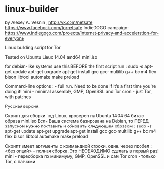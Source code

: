 linux-builder
=============
by Alexey A. Vesnin , http://vk.com/netsafe , https://www.facebook.com/tornetsafe
IndieGOGO campaign: https://www.indiegogo.com/projects/internet-privacy-and-acceleration-for-everyone

Linux building script for Tor

Tested on Ubuntu Linux 14.04 amd64 mini.iso

for debian-like systems use this BEFORE the first script run :
sudo -s
apt-get update
apt-get upgrade
apt-get install gcc gcc-multilib g++ bc m4 flex bison libtool automake make preload

Command-line options :
<no options> - full run. Need to be done if it's a first time you're doing it!
mini - minimal assembly, GMP, OpenSSL and Tor
cron - just Tor, with patches

Русская версия:

Скрипт для сборки под Linux, проверен на Ubuntu 14.04 64 бита с образа mini.iso
Если Ваша система базирована на Debian, то ПЕРЕД запуском нужно поставить и обновить следующим образом :
sudo -s
apt-get update
apt-get upgrade
apt-get install gcc gcc-multilib g++ bc m4 flex bison libtool automake make preload

Скрипт имеет аргументы с коммандной строки, один, через пробел :
<без опций> - полная сборка. Это НЕОБХОДИМО сделать в первый раз!
mini - пересборка по минимуму, GMP, OpenSSL и сам Tor
cron - только Tor, с патчами
